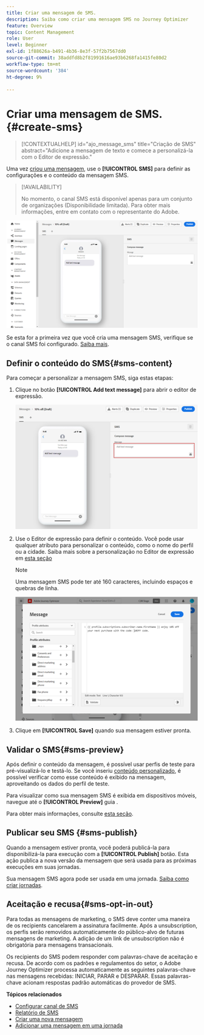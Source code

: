 ```yaml
---
title: Criar uma mensagem de SMS.
description: Saiba como criar uma mensagem SMS no Journey Optimizer
feature: Overview
topic: Content Management
role: User
level: Beginner
exl-id: 1f88626a-b491-4b36-8e3f-57f2b7567dd0
source-git-commit: 38addfd8b2f81991616ae93b6268fa1415fe80d2
workflow-type: tm+mt
source-wordcount: '384'
ht-degree: 9%

---
```


# Criar uma mensagem de SMS. {#create-sms}

>[!CONTEXTUALHELP]
>id="ajo_message_sms"
>title="Criação de SMS"
>abstract="Adicione a mensagem de texto e comece a personalizá-la com o Editor de expressão."

Uma vez [criou uma mensagem](get-started-content.md), use o **[!UICONTROL SMS]** para definir as configurações e o conteúdo da mensagem SMS.


>[!AVAILABILITY]
>
>No momento, o canal SMS está disponível apenas para um conjunto de organizações (Disponibilidade limitada). Para obter mais informações, entre em contato com o representante do Adobe.

![](assets/sms_1.png)

Se esta for a primeira vez que você cria uma mensagem SMS, verifique se o canal SMS foi configurado. [Saiba mais](../configuration/sms-configuration.md).

## Definir o conteúdo do SMS{#sms-content}

Para começar a personalizar a mensagem SMS, siga estas etapas:

1. Clique no botão **[!UICONTROL Add text message]** para abrir o editor de expressão.

   ![](assets/sms_3.png)

1. Use o Editor de expressão para definir o conteúdo. Você pode usar qualquer atributo para personalizar o conteúdo, como o nome do perfil ou a cidade. Saiba mais sobre a personalização no Editor de expressão em [esta seção](../personalization/personalize.md)

   >[!NOTE]
   >
   > Uma mensagem SMS pode ter até 160 caracteres, incluindo espaços e quebras de linha.

   ![](assets/sms_2.png)

1. Clique em **[!UICONTROL Save]** quando sua mensagem estiver pronta.

## Validar o SMS{#sms-preview}

Após definir o conteúdo da mensagem, é possível usar perfis de teste para pré-visualizá-lo e testá-lo. Se você inseriu [conteúdo personalizado](../personalization/personalize.md), é possível verificar como esse conteúdo é exibido na mensagem, aproveitando os dados do perfil de teste.

Para visualizar como sua mensagem SMS é exibida em dispositivos móveis, navegue até o **[!UICONTROL Preview]** guia .

Para obter mais informações, consulte [esta seção](../design/preview.md).


## Publicar seu SMS {#sms-publish}

Quando a mensagem estiver pronta, você poderá publicá-la para disponibilizá-la para execução com a **[!UICONTROL Publish]** botão. Esta ação publica a nova versão da mensagem que será usada para as próximas execuções em suas jornadas.

Sua mensagem SMS agora pode ser usada em uma jornada. [Saiba como criar jornadas](../building-journeys/journey-gs.md).

## Aceitação e recusa{#sms-opt-in-out}

Para todas as mensagens de marketing, o SMS deve conter uma maneira de os recipients cancelarem a assinatura facilmente. Após a unsubscription, os perfis serão removidos automaticamente do público-alvo de futuras mensagens de marketing. A adição de um link de unsubscription não é obrigatória para mensagens transacionais.

Os recipients do SMS podem responder com palavras-chave de aceitação e recusa. De acordo com os padrões e regulamentos do setor, o Adobe Journey Optimizer processa automaticamente as seguintes palavras-chave nas mensagens recebidas: INICIAR, PARAR e DESPARAR. Essas palavras-chave acionam respostas padrão automáticas do provedor de SMS.


**Tópicos relacionados**

* [Configurar canal de SMS](../configuration/sms-configuration.md)
* [Relatório de SMS](../reports/journey-global-report.md#sms-global)
* [Criar uma nova mensagem](get-started-content.md)
* [Adicionar uma mensagem em uma jornada](../building-journeys/journeys-message.md)
